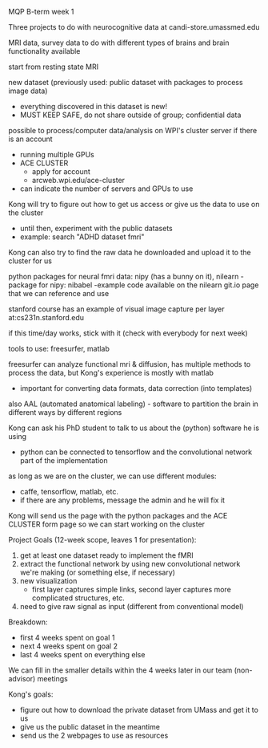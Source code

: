 MQP B-term week 1

Three projects to do with neurocognitive data at
candi-store.umassmed.edu

MRI data, survey data to do with different types of brains and brain functionality available

start from resting state MRI

new dataset (previously used: public dataset with packages to process image data)
- everything discovered in this dataset is new!
- MUST KEEP SAFE, do not share outside of group; confidential data

possible to process/computer data/analysis on WPI's cluster server if there is an account
- running multiple GPUs
- ACE CLUSTER
	* apply for account
	* arcweb.wpi.edu/ace-cluster
- can indicate the number of servers and GPUs to use

Kong will try to figure out how to get us access or give us the data to use on the cluster
- until then, experiment with the public datasets
- example: search "ADHD dataset fmri"

Kong can also try to find the raw data he downloaded and upload it to the cluster for us

python packages for neural fmri data: nipy (has a bunny on it), nilearn
-package for nipy: nibabel
-example code available on the nilearn git.io page that we can reference and use

stanford course has an example of visual image capture per layer at:cs231n.stanford.edu

if this time/day works, stick with it (check with everybody for next week)

tools to use: freesurfer, matlab

freesurfer can analyze functional mri & diffusion, has multiple methods to process the data, but Kong's experience is mostly with matlab
- important for converting data formats, data correction (into templates)

also AAL (automated anatomical labeling) - software to partition the brain in different ways by different regions

Kong can ask his PhD student to talk to us about the (python) software he is using
- python can be connected to tensorflow and the convolutional network part of the implementation

as long as we are on the cluster, we can use different modules:
- caffe, tensorflow, matlab, etc.
- if there are any problems, message the admin and he will fix it

Kong will send us the page with the python packages and the ACE CLUSTER form page so we can start working on the cluster

Project Goals (12-week scope, leaves 1 for presentation):
1) get at least one dataset ready to implement the fMRI
2) extract the functional network by using new convolutional network we're making (or something else, if necessary)
3) new visualization
	+ first layer captures simple links, second layer captures more complicated structures, etc.
4) need to give raw signal as input (different from conventional model)

Breakdown:
- first 4 weeks spent on goal 1
- next 4 weeks spent on goal 2
- last 4 weeks spent on everything else

We can fill in the smaller details within the 4 weeks later in our team (non-advisor) meetings

Kong's goals:
- figure out how to download the private dataset from UMass and get it to us
- give us the public dataset in the meantime
- send us the 2 webpages to use as resources

